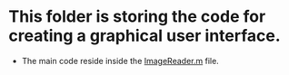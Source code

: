# This folder is storing the code for creating a graphical user interface.

* The main code reside inside the [ImageReader.m](/ImageReader.m) file.